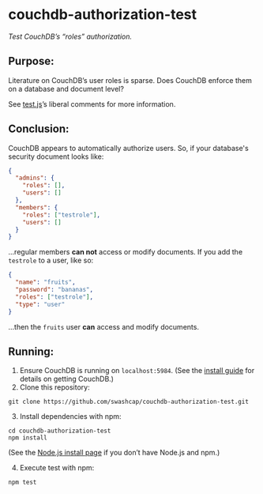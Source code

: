 # couchdb-authorization-test

_Test CouchDB’s “roles” authorization._

## Purpose:

Literature on CouchDB’s user roles is sparse. Does CouchDB enforce them on a database and document level?

See [test.js](./test.js)’s liberal comments for more information.

## Conclusion:

CouchDB appears to automatically authorize users. So, if your database's security document looks like:

```json
{
  "admins": {
    "roles": [],
    "users": []
  },
  "members": {
    "roles": ["testrole"],
    "users": []
  }
}
```

…regular members **can not** access or modify documents. If you add the `testrole` to a user, like so:

```json
{
  "name": "fruits",
  "password": "bananas",
  "roles": ["testrole"],
  "type": "user"
}
```

…then the `fruits` user **can** access and modify documents.

## Running:

1. Ensure CouchDB is running on `localhost:5984`. (See the [install guide](http://docs.couchdb.org/en/2.0.0/install/index.html) for details on getting CouchDB.)
2. Clone this repository:

  ```shell
  git clone https://github.com/swashcap/couchdb-authorization-test.git
  ```

3. Install dependencies with npm:

  ```shell
  cd couchdb-authorization-test
  npm install
  ```

  (See the [Node.js install page](https://nodejs.org/en/download/) if you don’t have Node.js and npm.)

4. Execute test with npm:

  ```shell
  npm test
  ```

